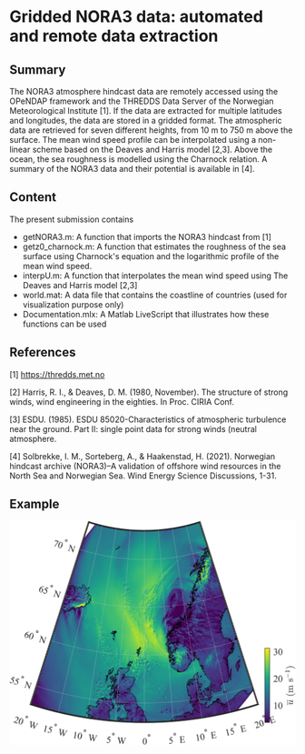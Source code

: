 # Gridded NORA3 data: automated and remote data extraction 


## Summary
The NORA3 atmosphere hindcast data are remotely accessed using the OPeNDAP framework and the THREDDS Data Server of the Norwegian Meteorological Institute [1]. If the data are extracted for multiple latitudes and longitudes, the data are stored in a gridded format. The atmospheric data are retrieved for seven different heights, from 10 m to 750 m  above the surface. The mean wind speed profile can be interpolated using a non-linear scheme based on the Deaves and Harris model [2,3].  Above the ocean, the sea roughness is modelled using the Charnock relation. A summary of the NORA3 data and their potential is available in [4]. 


## Content

The present submission contains
  - getNORA3.m: A function that imports the NORA3 hindcast from [1]
  - getz0_charnock.m: A function that estimates the roughness of the sea surface using Charnock's equation and the logarithmic profile of the mean wind speed.
  - interpU.m: A function that interpolates the mean wind speed using The Deaves and Harris model [2,3]
  - world.mat: A data file that contains the coastline of countries (used for visualization purpose only)
  - Documentation.mlx: A Matlab LiveScript that illustrates how these functions can be used 


## References

[1] https://thredds.met.no  

[2] Harris, R. I., & Deaves, D. M. (1980, November). The structure of strong winds, wind engineering in the eighties. In Proc. CIRIA Conf.

[3] ESDU. (1985). ESDU 85020-Characteristics of atmospheric turbulence near the ground. Part II: single point data for strong winds (neutral atmosphere.

[4] Solbrekke, I. M., Sorteberg, A., & Haakenstad, H. (2021). Norwegian hindcast archive (NORA3)–A validation of offshore wind resources in the North Sea and Norwegian Sea. Wind Energy Science Discussions, 1-31.


## Example

![Mean wind speed at 10 m above the surface in Northern Europe](illustration.jpg)

